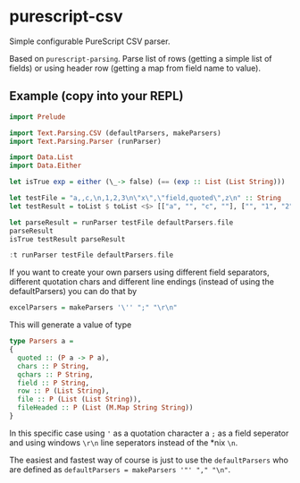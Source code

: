 # purescript-csv
Simple configurable PureScript CSV parser.

Based on `purescript-parsing`. Parse list of rows (getting a simple list of fields) or using header row (getting
a map from field name to value).

## Example (copy into your REPL)

```purescript
import Prelude

import Text.Parsing.CSV (defaultParsers, makeParsers)
import Text.Parsing.Parser (runParser)

import Data.List
import Data.Either

let isTrue exp = either (\_-> false) (== (exp :: List (List String)))

let testFile = "a,,c,\n,1,2,3\n\"x\",\"field,quoted\",z\n" :: String
let testResult = toList $ toList <$> [["a", "", "c", ""], ["", "1", "2", "3"], ["x", "field,quoted", "z"], [""]]

let parseResult = runParser testFile defaultParsers.file
parseResult
isTrue testResult parseResult

:t runParser testFile defaultParsers.file
```

If you want to create your own parsers using different field separators, different quotation chars and different line endings (instead of using the defaultParsers) you can do that by

```purescript
excelParsers = makeParsers '\'' ";" "\r\n"
```

This will generate a value of type    

```purescript
type Parsers a =
{
  quoted :: (P a -> P a),
  chars :: P String,
  qchars :: P String,
  field :: P String,
  row :: P (List String),
  file :: P (List (List String)),
  fileHeaded :: P (List (M.Map String String))
}
```

In this specific case using `'` as a quotation character a `;` as a field seperator and using windows `\r\n` line seperators instead of the *nix `\n`.

The easiest and fastest way of course is just to use the `defaultParsers` who are defined as `defaultParsers = makeParsers '"' "," "\n"`.
